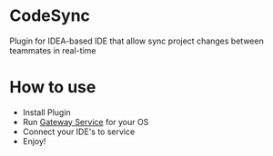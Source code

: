 # CodeSync
Plugin for IDEA-based IDE that allow sync project changes between teammates in real-time

# How to use
- Install Plugin
- Run [Gateway Service](./gateway-services) for your OS
- Connect your IDE's to service
- Enjoy!